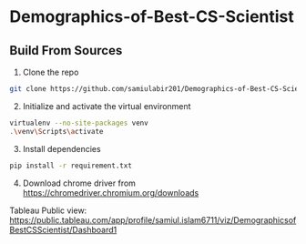 # Demographics-of-Best-CS-Scientist

## Build From Sources

1. Clone the repo

```bash
git clone https://github.com/samiulabir201/Demographics-of-Best-CS-Scientist
```

2. Initialize and activate the virtual environment

```bash
virtualenv --no-site-packages venv
.\venv\Scripts\activate
```

3. Install dependencies

```bash
pip install -r requirement.txt
```

4. Download chrome driver from https://chromedriver.chromium.org/downloads
   
Tableau Public view: https://public.tableau.com/app/profile/samiul.islam6711/viz/DemographicsofBestCSScientist/Dashboard1
